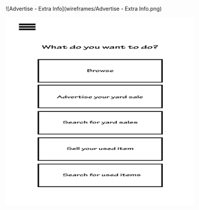 ![Advertise - Extra Info](wireframes/Advertise - Extra Info.png)

<img src="Homepage.png" width="500" height="500">
